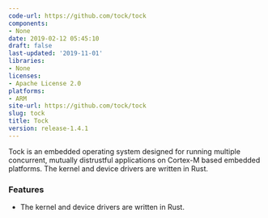 ```yaml
---
code-url: https://github.com/tock/tock
components:
- None
date: 2019-02-12 05:45:10
draft: false
last-updated: '2019-11-01'
libraries:
- None
licenses:
- Apache License 2.0
platforms:
- ARM
site-url: https://github.com/tock/tock
slug: tock
title: Tock
version: release-1.4.1
---
```

Tock is an embedded operating system designed for running multiple concurrent, mutually distrustful applications on Cortex-M based embedded platforms. The kernel and device drivers are written in Rust.

<!--more-->

### Features
- The kernel and device drivers are written in Rust.



